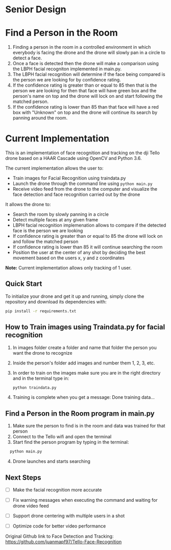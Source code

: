 # Senior Design 

# Find a Person in the Room
1. Finding a person in the room in a controlled environment in which everybody is facing the drone and the drone will slowly pan in a      circle to detect a face. 
2. Once a face is detected then the drone will make a comparison using the LBPH facial recogniton implemented in main.py. 
3. The LBPH facial recognition will determine if the face being compared is the person we are looking for by confidence rating. 
4. If the confidence rating is greater than or equal to 85 then that is the person we are looking for then that face will have green box    and the person's name on top and the drone will lock on and start following the matched person. 
5. If the confidence rating is lower than 85 than that face will have a red box with "Unknown" on top and the drone will continue its      search by panning around the room.

# Current Implementation
This is an implementation of face recognition and tracking on the dji Tello drone based on a HAAR Cascade using OpenCV and Python 3.6.

The current implementation allows the user to:

- Train images for Facial Recognition using traindata.py
- Launch the drone through the command line using `python main.py`
- Receive video feed from the drone to the computer and visualize the face detection and face recognition carried out by the drone

It allows the drone to:

- Search the room by slowly panning in a circle
- Detect multiple faces at any given frame
- LBPH facial recognition implemenation allows to compare if the detected face is the person we are looking 
- If confidence rating is greater than or equal to 85 the drone will lock on and follow the matched person
- If confidence rating is lower than 85 it will continue searching the room 
- Position the user at the center of any shot by deciding the best movement based on the users x, y and z coordinates

**Note:** Current implementation allows only tracking of 1 user.

## Quick Start

To initialize your drone and get it up and running, simply clone the repository and download its dependencies with:

```bash
pip install -r requirements.txt
```

## How to Train images using Traindata.py for facial recognition
1. In images folder create a folder and name that folder the person you want the drone to recognize
2. Inside the person's folder add images and number them 1, 2, 3, etc.
3. In order to train on the images make sure you are in the right directory and in the terminal type in:

    ```bash
    python traindata.py
    ```
4. Training is complete when you get a message: Done training data... 

## Find a Person in the Room program in main.py
1. Make sure the person to find is in the room and data was trained for that person
2. Connect to the Tello wifi and open the terminal
3. Start find the person program by typing in the terminal:

  ```bash
    python main.py
  ```
4. Drone launches and starts searching



## Next Steps
- [ ] Make the facial recognition more accurate
- [ ] Fix warning messages when executing the command and waiting for drone video feed
- [ ] Support drone centering with multiple users in a shot
- [ ] Optimize code for better video performance


Original Github link to Face Detection and Tracking: https://github.com/juanmapf97/Tello-Face-Recognition
